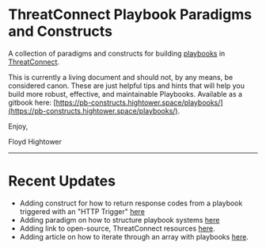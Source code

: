 # ThreatConnect Playbook Paradigms and Constructs

A collection of paradigms and constructs for building [playbooks](http://kb.threatconnect.com/customer/en/portal/articles/2744775-playbooks) in [ThreatConnect](https://app.threatconnect.com).

This is currently a living document and should not, by any means, be considered canon. These are just helpful tips and hints that will help you build more robust, effective, and maintainable Playbooks. Available as a gitbook here: [https://pb-constructs.hightower.space/playbooks/](https://pb-constructs.hightower.space/playbooks/).

Enjoy,

Floyd Hightower

---

# Recent Updates

- Adding construct for how to return response codes from a playbook triggered with an "HTTP Trigger" [here](https://pb-constructs.hightower.space/playbooks/paradigms/providing-http-response-codes)
- Adding paradigm on how to structure playbook systems [here](https://pb-constructs.hightower.space/playbooks/paradigms/structuring-playbook-systems)
- Adding link to open-source, ThreatConnect resources [here](https://tc.hightower.space/).
- Adding article on how to iterate through an array with playbooks [here](https://pb-constructs.hightower.space/playbooks/constructs/array-iteration).
